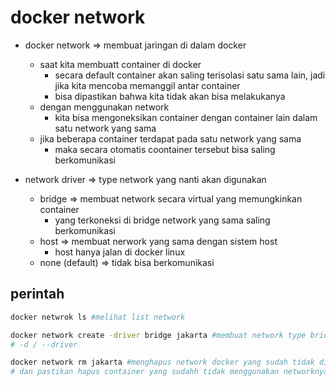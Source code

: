 # docker network
- docker network => membuat jaringan di dalam docker
  - saat kita membuatt container di docker
    - secara default container akan saling terisolasi satu sama lain, jadi jika kita mencoba memanggil antar container
    - bisa dipastikan bahwa kita tidak akan bisa melakukanya
  - dengan menggunakan network
    - kita bisa mengoneksikan container dengan container lain dalam satu network yang sama
  - jika beberapa container terdapat pada satu network yang sama
    - maka secara otomatis coontainer tersebut bisa saling berkomunikasi

- network driver => type network yang nanti akan digunakan
  - bridge => membuat network secara virtual yang memungkinkan container
    - yang terkoneksi di bridge network yang sama saling berkomunikasi
  - host => membuat nerwork yang sama dengan sistem host
    - host hanya jalan di docker linux
  - none (default) => tidak bisa berkomunikasi

## perintah
```bash
docker netwrok ls #melihat list network

docker network create -driver bridge jakarta #membuat network type bridge bernama jakarta
# -d / --driver

docker network rm jakarta #menghapus network docker yang sudah tidak digunakan
# dan pastikan hapus container yang sudahh tidak menggunakan networknya
```